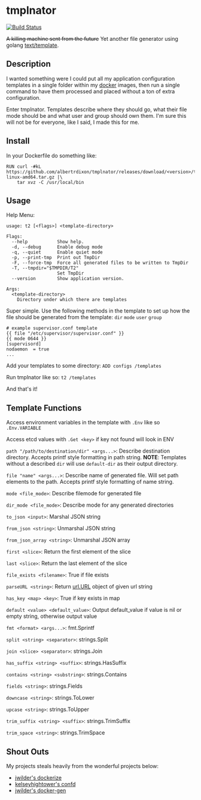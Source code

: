 # tmplnator

[![Build Status](https://travis-ci.org/albertrdixon/tmplnator.svg?branch=master)](https://travis-ci.org/albertrdixon/tmplnator)

~~A killing machine sent from the future~~ 
Yet another file generator using golang [text/template](http://golang.org/pkg/text/template/).

## Description

I wanted something were I could put all my application configuration templates in a single folder within my [docker](https://www.docker.com/) images, then run a single command to have them processed and placed without a ton of extra configuration.

Enter tmplnator. Templates describe where they should go, what their file mode should be and what user and group should own them. I'm sure this will not be for everyone, like I said, I made this for me.

## Install

In your Dockerfile do something like:

```
RUN curl -#kL https://github.com/albertrdixon/tmplnator/releases/download/<version>/tnator-linux-amd64.tar.gz |\
    tar xvz -C /usr/local/bin
```

## Usage

Help Menu:

```
usage: t2 [<flags>] <template-directory>

Flags:
  --help           Show help.
  -d, --debug      Enable debug mode
  -q, --quiet      Enable quiet mode
  -p, --print-tmp  Print out TmpDir
  -F, --force-tmp  Force all generated files to be written to TmpDir
  -T, --tmpdir="$TMPDIR/T2"
                   Set TmpDir
  --version        Show application version.

Args:
  <template-directory>
    Directory under which there are templates
```

Super simple. Use the following methods in the template to set up how the file should be generated from the template: `dir` `mode` `user` `group`

```
# example supervisor.conf template
{{ file "/etc/supervisor/supervisor.conf" }}
{{ mode 0644 }}
[supervisord]
nodaemon  = true
...
```

Add your templates to some directory: `ADD configs /templates`

Run tmplnator like so: `t2 /templates`

And that's it!

## Template Functions

Access environment variables in the template with `.Env` like so `.Env.VARIABLE`

Access etcd values with `.Get <key>` if key not found will look in ENV

`path "/path/to/destination/dir" <args...>`: Describe destination directory. Accepts printf style formatting in path string. **NOTE**: Templates without a described `dir` will use `default-dir` as their output directory.

`file "name" <args...>`: Describe name of generated file. Will set path elements to the path. Accepts printf style formatting of name string.

`mode <file_mode>`: Describe filemode for generated file

`dir_mode <file_mode>`: Describe mode for any generated directories

`to_json <input>`: Marshal JSON string

`from_json <string>`: Unmarshal JSON string

`from_json_array <string>`: Unmarshal JSON array

`first <slice>`: Return the first element of the slice

`last <slice>`: Return the last element of the slice

`file_exists <filename>`: True if file exists

`parseURL <string>`: Return [url.URL](https://golang.org/pkg/net/url/#URL) object of given url string

`has_key <map> <key>`: True if key exists in map

`default <value> <default_value>`: Output default_value if value is nil or empty string, otherwise output value

`fmt <format> <args...>`: fmt.Sprintf

`split <string> <separator>`: strings.Split

`join <slice> <separator>`: strings.Join

`has_suffix <string> <suffix>`: strings.HasSuffix

`contains <string> <substring>`: strings.Contains

`fields <string>`: strings.Fields

`downcase <string>`: strings.ToLower

`upcase <string>`: strings.ToUpper

`trim_suffix <string> <suffix>`: strings.TrimSuffix

`trim_space <string>`: strings.TrimSpace

## Shout Outs

My projects steals heavily from the wonderful projects below:

* [jwilder's dockerize](https://github.com/jwilder/dockerize)
* [kelseyhightower's confd](https://github.com/kelseyhightower/confd)
* [jwilder's docker-gen](https://github.com/jwilder/docker-gen)
